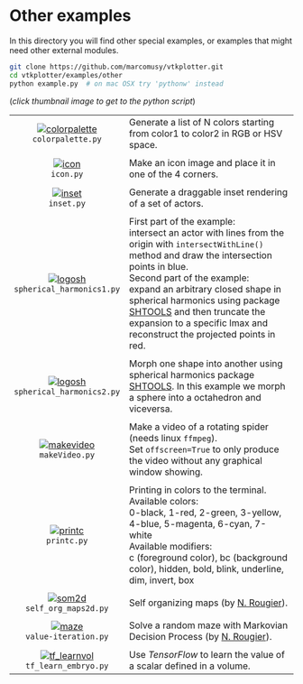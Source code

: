 # Other examples
In this directory you will find other special examples, or examples that might need other external modules.
```bash
git clone https://github.com/marcomusy/vtkplotter.git
cd vtkplotter/examples/other
python example.py  # on mac OSX try 'pythonw' instead
```
(_click thumbnail image to get to the python script_)

|    |    |
|:----------------------------------------------------------------------------------------------------------------------------------------------------------------------------------------------------------------------------------:|:-----|
| [![colorpalette](https://user-images.githubusercontent.com/32848391/50739011-2c94c200-11da-11e9-8f36-ede1b2a014a8.jpg)](https://github.com/marcomusy/vtkplotter/blob/master/examples/other/colorpalette.py)<br/> `colorpalette.py` | Generate a list of N colors starting from color1 to color2 in RGB or HSV space. |
|                                                                                                                                                                                                                                    |      |
| [![icon](https://user-images.githubusercontent.com/32848391/50739009-2bfc2b80-11da-11e9-9e2e-a5e0e987a91a.jpg)](https://github.com/marcomusy/vtkplotter/blob/master/examples/other/icon.py)<br/> `icon.py`                         | Make an icon image and place it in one of the 4 corners. |
|                                                                                                                                                                                                                                    |      |
| [![inset](https://user-images.githubusercontent.com/32848391/56758560-3c3f1300-6797-11e9-9b33-49f5a4876039.jpg)](https://github.com/marcomusy/vtkplotter/blob/master/examples/other/inset.py)<br/> `inset.py`                      | Generate a draggable inset rendering of a set of actors. |
|                                                                                                                                                                                                                                    |      |
| [![logosh](https://shtools.oca.eu/shtools/images/company_logo.png)](https://github.com/marcomusy/vtkplotter/blob/master/examples/other/spherical_harmonics1.py)<br/> `spherical_harmonics1.py`                                     |  First part of the example:<br>intersect an actor with lines from the origin with `intersectWithLine()` method and draw the intersection points in blue.<br>Second part of the example:<br>expand an arbitrary closed shape in spherical harmonics using package [SHTOOLS](https://shtools.oca.eu/shtools/) and then truncate the expansion to a specific lmax and reconstruct the projected points in red. |
|                                                                                                                                                                                                                                    |      |
| [![logosh](https://shtools.oca.eu/shtools/images/company_logo.png)](https://github.com/marcomusy/vtkplotter/blob/master/examples/other/spherical_harmonics2.py)<br/> `spherical_harmonics2.py`                                     | Morph one shape into another using spherical harmonics package [SHTOOLS](https://shtools.oca.eu/shtools/). In this example we morph a sphere into a octahedron and viceversa. |
|                                                                                                                                                                                                                                    |      |
| [![makevideo](https://user-images.githubusercontent.com/32848391/50739007-2bfc2b80-11da-11e9-97e6-620a3541a6fa.jpg)](https://github.com/marcomusy/vtkplotter/blob/master/examples/basic/makeVideo.py)<br/> `makeVideo.py`          | Make a video of a rotating spider (needs linux `ffmpeg`). <br/>Set `offscreen=True` to only produce the video without any graphical window showing. |
|                                                                                                                                                                                                                                    |      |
| [![printc](https://user-images.githubusercontent.com/32848391/50739010-2bfc2b80-11da-11e9-94de-011e50a86e61.jpg)](https://github.com/marcomusy/vtkplotter/blob/master/examples/other/printc.py)<br/> `printc.py`                   | Printing in colors to the terminal.<br> Available colors: <br>0-black, 1-red, 2-green, 3-yellow, 4-blue, 5-magenta, 6-cyan, 7-white<br>Available modifiers:<br> c (foreground color), bc (background color), hidden, bold, blink, underline, dim, invert, box |
|                                                                                                                                                                                                                                    |      |
| [![som2d](https://user-images.githubusercontent.com/32848391/54557310-1ade5080-49bb-11e9-9b97-1b53a7689a9b.gif)](https://github.com/marcomusy/vtkplotter/blob/master/examples/other/self_org_maps2d.py)<br/> `self_org_maps2d.py`  | Self organizing maps (by [N. Rougier](https://github.com/rougier/ML-Recipes)). |
|                                                                                                                                                                                                                                    |      |
| [![maze](https://user-images.githubusercontent.com/32848391/56964055-afaba080-6b5a-11e9-99cf-3fac99df9878.jpg)](https://github.com/marcomusy/vtkplotter/blob/master/examples/other/value-iteration.py)<br/> `value-iteration.py`   | Solve a random maze with Markovian Decision Process (by [N. Rougier](https://github.com/rougier/ML-Recipes)). |
|                                                                                                                                                                                                                                    |      |
| [![tf_learnvol](https://user-images.githubusercontent.com/32848391/53975600-79771500-4105-11e9-8741-4661c2f035d4.jpg)](https://github.com/marcomusy/vtkplotter/blob/master/examples/other/tf_learn_embryo.py)<br/> `tf_learn_embryo.py` | Use *TensorFlow* to learn the value of a scalar defined in a volume. |

